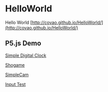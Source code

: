# HelloWorld
Hello World [http://covao.github.io/HelloWorld/](http://covao.github.io/HelloWorld/)

## P5.js Demo
 [Simple Digital Clock](https://covao.github.io/HelloWorld/Digital_Clock_Test.html)
 
 [Shogame](https://covao.github.io/HelloWorld/Shogame.html)
 
 [SimpleCam](https://covao.github.io/HelloWorld/simple_cam.html)
 
 [Input Test](https://covao.github.io/HelloWorld/Input_Test.html)  
 
